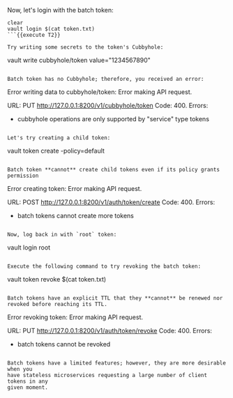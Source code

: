 Now, let's login with the batch token:

```
clear
vault login $(cat token.txt)
```{{execute T2}}

Try writing some secrets to the token's Cubbyhole:

```
vault write cubbyhole/token value="1234567890"
```{{execute T2}}

Batch token has no Cubbyhole; therefore, you received an error:

```
Error writing data to cubbyhole/token: Error making API request.

URL: PUT http://127.0.0.1:8200/v1/cubbyhole/token
Code: 400. Errors:

* cubbyhole operations are only supported by "service" type tokens
```

Let's try creating a child token:

```
vault token create -policy=default
```{{execute T2}}

Batch token **cannot** create child tokens even if its policy grants permission

```
Error creating token: Error making API request.

URL: POST http://127.0.0.1:8200/v1/auth/token/create
Code: 400. Errors:

* batch tokens cannot create more tokens
```

Now, log back in with `root` token:

```
vault login root
```{{execute T2}}

Execute the following command to try revoking the batch token:

```
vault token revoke $(cat token.txt)
```{{execute T2}}

Batch tokens have an explicit TTL that they **cannot** be renewed nor revoked before reaching its TTL.

```
Error revoking token: Error making API request.

URL: PUT http://127.0.0.1:8200/v1/auth/token/revoke
Code: 400. Errors:

* batch tokens cannot be revoked
```

Batch tokens have a limited features; however, they are more desirable when you
have stateless microservices requesting a large number of client tokens in any
given moment.
